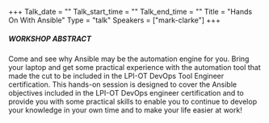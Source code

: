 +++
Talk_date = ""
Talk_start_time = ""
Talk_end_time = ""
Title = "Hands On With Ansible"
Type = "talk"
Speakers = ["mark-clarke"]
+++

##### WORKSHOP ABSTRACT

Come and see why Ansible may be the automation engine for you. Bring your laptop and get some practical experience with the automation tool that made the cut to be included in the LPI-OT DevOps Tool Engineer certification. This hands-on session is designed to cover the Ansible objectives  included in the  LPI-OT DevOps engineer certification and to provide you with some practical skills to enable you to continue to develop your knowledge in your own time and to make your life easier at work!
